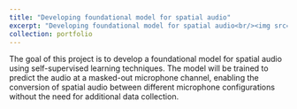 ```yaml
---
title: "Developing foundational model for spatial audio"
excerpt: "Developing foundational model for spatial audio<br/><img src='/images/spatial_audio.jpg'>"
collection: portfolio
---
```


The goal of this project is to develop a foundational model for spatial audio using self-supervised learning techniques. The model will be trained to predict the audio at a masked-out microphone channel, enabling the conversion of spatial audio between different microphone configurations without the need for additional data collection.
